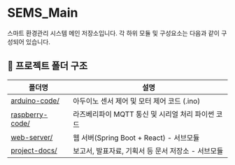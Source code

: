 # SEMS_Main

스마트 환경관리 시스템 메인 저장소입니다. 각 하위 모듈 및 구성요소는 다음과 같이 구성되어 있습니다.

## 📁 프로젝트 폴더 구조

| 폴더명             | 설명 |
|-------------------|------|
| [arduino-code/](./arduino-code)     | 아두이노 센서 제어 및 모터 제어 코드 (.ino) |
| [raspberry-code/](./raspberry-code) | 라즈베리파이 MQTT 통신 및 시리얼 처리 파이썬 코드 |
| [web-server/](./web-server)         | 웹 서버(Spring Boot + React) - 서브모듈 |
| [project-docs/](./project-docs)     | 보고서, 발표자료, 기획서 등 문서 저장소 - 서브모듈 |


